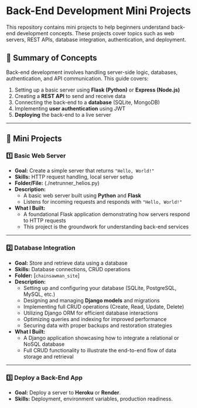 # Back-End Development Mini Projects

This repository contains mini projects to help beginners understand back-end development concepts. These projects cover topics such as web servers, REST APIs, database integration, authentication, and deployment.

## 📝 Summary of Concepts

Back-end development involves handling server-side logic, databases, authentication, and API communication. This guide covers:

1. Setting up a basic server using **Flask (Python)** or **Express (Node.js)**
2. Creating a **REST API** to send and receive data
3. Connecting the back-end to a **database** (SQLite, MongoDB)
4. Implementing **user authentication** using JWT
5. **Deploying** the back-end to a live server

---

## 📌 Mini Projects

### 1️⃣ **Basic Web Server**
- **Goal:** Create a simple server that returns `"Hello, World!"`  
- **Skills:** HTTP request handling, local server setup  
- **Folder/File:** (./netrunner_helios.py)  
- **Description:**  
  - A basic web server built using **Python** and **Flask**  
  - Listens for incoming requests and responds with `"Hello, World!"`  
- **What I Built:**  
  - A foundational Flask application demonstrating how servers respond to HTTP requests  
  - This project is the groundwork for understanding back-end services

---

### 2️⃣ **Database Integration**
- **Goal:** Store and retrieve data using a database  
- **Skills:** Database connections, CRUD operations  
- **Folder:** [`chainsawman_site`]
- **Description:**  
  - Setting up and configuring your database (SQLite, PostgreSQL, MySQL, etc.)  
  - Designing and managing **Django models** and migrations  
  - Implementing full CRUD operations (Create, Read, Update, Delete)  
  - Utilizing Django ORM for efficient database interactions  
  - Optimizing queries and indexing for improved performance  
  - Securing data with proper backups and restoration strategies  
- **What I Built:**  
  - A Django application showcasing how to integrate a relational or NoSQL database  
  - Full CRUD functionality to illustrate the end-to-end flow of data storage and retrieval

---

### **3️⃣ Deploy a Back-End App**
- **Goal:** Deploy a server to **Heroku** or **Render**.
- **Skills:** Deployment, environment variables, production readiness.

